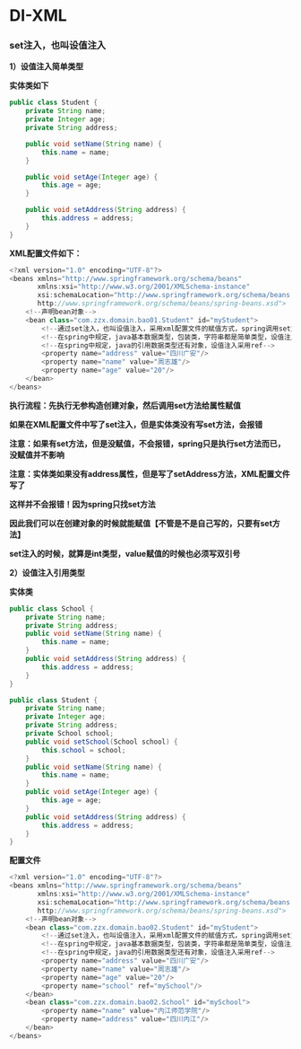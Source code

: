 # **DI-XML**



### **set注入，也叫设值注入**

**1）设值注入简单类型**

**实体类如下**

```java
public class Student {
    private String name;
    private Integer age;
    private String address;

    public void setName(String name) {
        this.name = name;
    }

    public void setAge(Integer age) {
        this.age = age;
    }

    public void setAddress(String address) {
        this.address = address;
    }
}
```

**XML配置文件如下：**

```java
<?xml version="1.0" encoding="UTF-8"?>
<beans xmlns="http://www.springframework.org/schema/beans"
       xmlns:xsi="http://www.w3.org/2001/XMLSchema-instance"
       xsi:schemaLocation="http://www.springframework.org/schema/beans
       http://www.springframework.org/schema/beans/spring-beans.xsd">
    <!--声明bean对象-->
    <bean class="com.zzx.domain.bao01.Student" id="myStudent">
        <!--通过set注入，也叫设值注入，采用xml配置文件的赋值方式，spring调用set方法进行赋值-->
        <!--在spring中规定，java基本数据类型，包装类，字符串都是简单类型，设值注入采用value-->
        <!--在spring中规定，java的引用数据类型还有对象，设值注入采用ref-->
        <property name="address" value="四川广安"/>
        <property name="name" value="周志雄"/>
        <property name="age" value="20"/>
    </bean>
</beans>
```

**执行流程：先执行无参构造创建对象，然后调用set方法给属性赋值**

**如果在XML配置文件中写了set注入，但是实体类没有写set方法，会报错**

**注意：如果有set方法，但是没赋值，不会报错，spring只是执行set方法而已，没赋值并不影响**

**注意：实体类如果没有address属性，但是写了setAddress方法，XML配置文件写了**

**<property name="address" value="北京"/>这样并不会报错！因为spring只找set方法**

**因此我们可以在创建对象的时候就能赋值【不管是不是自己写的，只要有set方法】**

**set注入的时候，就算是int类型，value赋值的时候也必须写双引号**



**2）设值注入引用类型**

**实体类**

```Java
public class School {
    private String name;
    private String address;
    public void setName(String name) {
        this.name = name;
    }
    public void setAddress(String address) {
        this.address = address;
    }
}

public class Student {
    private String name;
    private Integer age;
    private String address;
    private School school;
    public void setSchool(School school) {
        this.school = school;
    }
    public void setName(String name) {
        this.name = name;
    }
    public void setAge(Integer age) {
        this.age = age;
    }
    public void setAddress(String address) {
        this.address = address;
    }
}
```

**配置文件**

```Java
<?xml version="1.0" encoding="UTF-8"?>
<beans xmlns="http://www.springframework.org/schema/beans"
       xmlns:xsi="http://www.w3.org/2001/XMLSchema-instance"
       xsi:schemaLocation="http://www.springframework.org/schema/beans
       http://www.springframework.org/schema/beans/spring-beans.xsd">
    <!--声明bean对象-->
    <bean class="com.zzx.domain.bao02.Student" id="myStudent">
        <!--通过set注入，也叫设值注入，采用xml配置文件的赋值方式，spring调用set方法进行赋值-->
        <!--在spring中规定，java基本数据类型，包装类，字符串都是简单类型，设值注入采用value-->
        <!--在spring中规定，java的引用数据类型还有对象，设值注入采用ref-->
        <property name="address" value="四川广安"/>
        <property name="name" value="周志雄"/>
        <property name="age" value="20"/>
        <property name="school" ref="mySchool"/>
    </bean>
    <bean class="com.zzx.domain.bao02.School" id="mySchool">
        <property name="name" value="内江师范学院"/>
        <property name="address" value="四川内江"/>
    </bean>
</beans>
```

